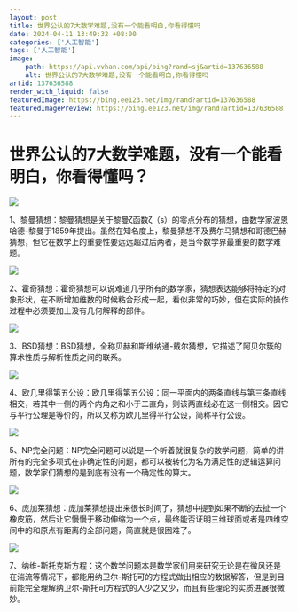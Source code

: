 ```yaml
---
layout: post
title: 世界公认的7大数学难题,没有一个能看明白,你看得懂吗
date: 2024-04-11 13:49:32 +08:00
categories: ['人工智能']
tags: ['人工智能']
image:
    path: https://api.vvhan.com/api/bing?rand=sj&artid=137636588
    alt: 世界公认的7大数学难题,没有一个能看明白,你看得懂吗
artid: 137636588
render_with_liquid: false
featuredImage: https://bing.ee123.net/img/rand?artid=137636588
featuredImagePreview: https://bing.ee123.net/img/rand?artid=137636588
---
```


# 世界公认的7大数学难题，没有一个能看明白，你看得懂吗？

![](https://i-blog.csdnimg.cn/blog_migrate/18f6c7abc6ae5c2f310b06d9d3df3030.jpeg)

1、黎曼猜想：黎曼猜想是关于黎曼ζ函数ζ（s）的零点分布的猜想，由数学家波恩哈德-黎曼于1859年提出。虽然在知名度上，黎曼猜想不及费尔马猜想和哥德巴赫猜想，但它在数学上的重要性要远远超过后两者，是当今数学界最重要的数学难题。

![](https://i-blog.csdnimg.cn/blog_migrate/dc1b2778958140b5739b282cd4ab9660.jpeg)

2、霍奇猜想：霍奇猜想可以说难道几乎所有的数学家，猜想表达能够将特定的对象形状，在不断增加维数的时候粘合形成一起，看似非常的巧妙，但在实际的操作过程中必须要加上没有几何解释的部件。

![](https://i-blog.csdnimg.cn/blog_migrate/dcd114df0a9c4816448ba82396a85a7e.jpeg)

3、BSD猜想：BSD猜想，全称贝赫和斯维纳通-戴尔猜想，它描述了阿贝尔簇的算术性质与解析性质之间的联系。

![](https://i-blog.csdnimg.cn/blog_migrate/1373c77a8528805a3bf26dff1b3e8b08.jpeg)

4、欧几里得第五公设：欧几里得第五公设：同一平面内的两条直线与第三条直线相交，若其中一侧的两个内角之和小于二直角，则该两直线必在这一侧相交。因它与平行公理是等价的，所以又称为欧几里得平行公设，简称平行公设。

![](https://i-blog.csdnimg.cn/blog_migrate/9bf7b2596a1d5f929823f11cbf8a5ca1.jpeg)

5、NP完全问题：NP完全问题可以说是一个听着就很复杂的数学问题，简单的讲所有的完全多项式在非确定性的问题，都可以被转化为名为满足性的逻辑运算问题，数学家们猜想的是到底有没有一个确定性的算大。

![](https://i-blog.csdnimg.cn/blog_migrate/1257a0afd5a99e84e518a067dc06e671.jpeg)

6、庞加莱猜想：庞加莱猜想提出来很长时间了，猜想中提到如果不断的去扯一个橡皮筋，然后让它慢慢于移动伸缩为一个点，最终能否证明三维球面或者是四维空间中的和原点有距离的全部问题，简直就是很困难了。

![](https://i-blog.csdnimg.cn/blog_migrate/a7dce45426db415161c3bb84a65aac00.jpeg)

7、纳维-斯托克斯方程：这个数学问题本是数学家们用来研究无论是在微风还是在湍流等情况下，都能用纳卫尔-斯托可的方程式做出相应的数据解答，但是到目前能完全理解纳卫尔-斯托可方程式的人少之又少，而且有些理论的实质进展很微妙。